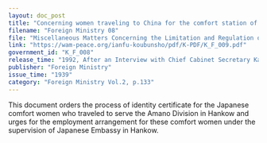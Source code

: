 ```yaml
---
layout: doc_post
title: "Concerning women traveling to China for the comfort station of the Army's AMANO Unit in Hankow"
filename: "Foreign Ministry 08"
file: "Miscellaneous Matters Concerning the Limitation and Regulation of Japanese Citizens Travelling to China at the Time of the Sino-Japanese Incident; Report of the Ministry of Colonial Affairs on the Regulation of Japanese Citizens Traveling to China (Vol. 1)"
link: "https://wam-peace.org/ianfu-koubunsho/pdf/K-PDF/K_F_009.pdf"
government_id: "K_F_008"
release_time: "1992, After an Interview with Chief Cabinet Secretary Katō Kōichi"
publisher: "Foreign Ministry"
issue_time: "1939"
category: "Foreign Ministry Vol.2, p.133"
---
```

This document orders the process of identity certificate for  the Japanese comfort women who traveled to serve the Amano Division in Hankow and urges for the employment arrangement for these comfort women under the supervision of Japanese Embassy in Hankow.
